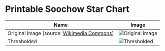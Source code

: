 # Printable Soochow Star Chart

| Name | Image |
| ---- | ----- |
| Original image (source: [Wikimedia Commons](https://upload.wikimedia.org/wikipedia/commons/f/f3/Soochow_Planisphere_%28Detail_2%29.jpg)) | ![Original image](https://upload.wikimedia.org/wikipedia/commons/thumb/f/f3/Soochow_Planisphere_%28Detail_2%29.jpg/752px-Soochow_Planisphere_%28Detail_2%29.jpg) |
| Thresholded | ![Thresholded](./thresh.jpg) |
